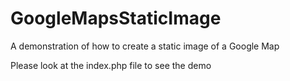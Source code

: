 # GoogleMapsStaticImage
A demonstration of how to create a static image of a Google Map

Please look at the index.php file to see the demo
